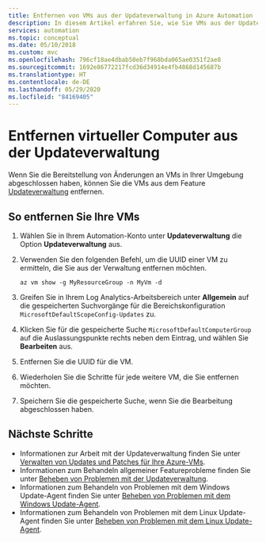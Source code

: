 ```yaml
---
title: Entfernen von VMs aus der Updateverwaltung in Azure Automation
description: In diesem Artikel erfahren Sie, wie Sie VMs aus der Updateverwaltung entfernen.
services: automation
ms.topic: conceptual
ms.date: 05/10/2018
ms.custom: mvc
ms.openlocfilehash: 796cf18ae4dbab50eb7f968bda065ae0351f2ae8
ms.sourcegitcommit: 1692e86772217fcd36d34914e4fb4868d145687b
ms.translationtype: HT
ms.contentlocale: de-DE
ms.lasthandoff: 05/29/2020
ms.locfileid: "84169405"
---
```

# <a name="remove-vms-from-update-management"></a>Entfernen virtueller Computer aus der Updateverwaltung

Wenn Sie die Bereitstellung von Änderungen an VMs in Ihrer Umgebung abgeschlossen haben, können Sie die VMs aus dem Feature [Updateverwaltung](automation-update-management.md) entfernen.

## <a name="to-remove-your-vms"></a>So entfernen Sie Ihre VMs

1. Wählen Sie in Ihrem Automation-Konto unter **Updateverwaltung** die Option **Updateverwaltung** aus.

2. Verwenden Sie den folgenden Befehl, um die UUID einer VM zu ermitteln, die Sie aus der Verwaltung entfernen möchten.

    ```azurecli
    az vm show -g MyResourceGroup -n MyVm -d
    ```

3. Greifen Sie in Ihrem Log Analytics-Arbeitsbereich unter **Allgemein** auf die gespeicherten Suchvorgänge für die Bereichskonfiguration `MicrosoftDefaultScopeConfig-Updates` zu.

4. Klicken Sie für die gespeicherte Suche `MicrosoftDefaultComputerGroup` auf die Auslassungspunkte rechts neben dem Eintrag, und wählen Sie **Bearbeiten** aus. 

5. Entfernen Sie die UUID für die VM.

6. Wiederholen Sie die Schritte für jede weitere VM, die Sie entfernen möchten.

7. Speichern Sie die gespeicherte Suche, wenn Sie die Bearbeitung abgeschlossen haben. 

## <a name="next-steps"></a>Nächste Schritte

* Informationen zur Arbeit mit der Updateverwaltung finden Sie unter [Verwalten von Updates und Patches für Ihre Azure-VMs](automation-tutorial-update-management.md).
* Informationen zum Behandeln allgemeiner Featureprobleme finden Sie unter [Beheben von Problemen mit der Updateverwaltung](troubleshoot/update-management.md).
* Informationen zum Behandeln von Problemen mit dem Windows Update-Agent finden Sie unter [Beheben von Problemen mit dem Windows Update-Agent](troubleshoot/update-agent-issues.md).
* Informationen zum Behandeln von Problemen mit dem Linux Update-Agent finden Sie unter [Beheben von Problemen mit dem Linux Update-Agent](troubleshoot/update-agent-issues-linux.md).